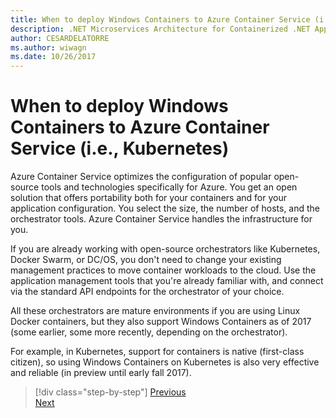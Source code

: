 ```yaml
---
title: When to deploy Windows Containers to Azure Container Service (i.e., Kubernetes) 
description: .NET Microservices Architecture for Containerized .NET Applications | When to deploy Windows Containers to Azure Container Service (i.e., Kubernetes)
author: CESARDELATORRE
ms.author: wiwagn
ms.date: 10/26/2017
---
```

# When to deploy Windows Containers to Azure Container Service (i.e., Kubernetes)

Azure Container Service optimizes the configuration of popular open-source tools and technologies specifically for Azure. You get an open solution that offers portability both for your containers and for your application configuration. You select the size, the number of hosts, and the orchestrator tools. Azure Container Service handles the infrastructure for you.

If you are already working with open-source orchestrators like Kubernetes, Docker Swarm, or DC/OS, you don't need to change your existing management practices to move container workloads to the cloud. Use the application management tools that you're already familiar with, and connect via the standard API endpoints for the orchestrator of your choice.

All these orchestrators are mature environments if you are using Linux Docker containers, but they also support Windows Containers as of 2017 (some earlier, some more recently, depending on the orchestrator).

For example, in Kubernetes, support for containers is native (first-class citizen), so using Windows Containers on Kubernetes is also very effective and reliable (in preview until early fall 2017).

>[!div class="step-by-step"]
[Previous](when-to-deploy-windows-containers-to-service-fabric.md)  
[Next](build-resilient-services-ready-for-the-cloud-embrace-transient-failures-in-the-cloud.md)
